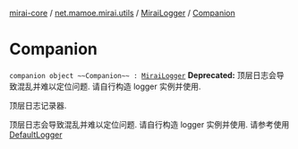 [mirai-core](../../index.md) / [net.mamoe.mirai.utils](../index.md) / [MiraiLogger](index.md) / [Companion](./-companion.md)

# Companion

`companion object ~~Companion~~ : `[`MiraiLogger`](index.md)
**Deprecated:** 顶层日志会导致混乱并难以定位问题. 请自行构造 logger 实例并使用.

顶层日志记录器.

顶层日志会导致混乱并难以定位问题. 请自行构造 logger 实例并使用.
请参考使用 [DefaultLogger](../-default-logger.md)


